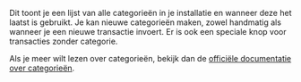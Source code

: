 Dit toont je een lijst van alle categorieën in je installatie en wanneer deze het laatst is gebruikt. Je kan nieuwe categorieën maken, zowel handmatig als wanneer je een nieuwe transactie invoert. Er is ook een speciale knop voor transacties zonder categorie.

Als je meer wilt lezen over categorieën, bekijk dan de [officiële documentatie over categorieën](https://firefly-iii.readthedocs.io/en/latest/concepts/categories.html).